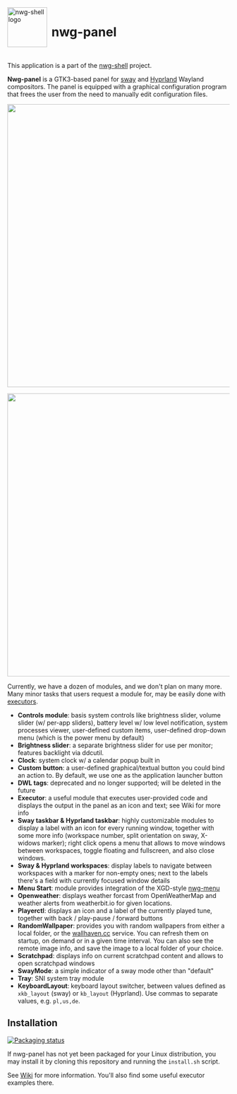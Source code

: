 <img src="https://github.com/nwg-piotr/nwg-panel/assets/20579136/36327f89-05b8-420d-998a-8f5f7d385545" width="90" style="margin-right:10px" align=left alt="nwg-shell logo">
<H1>nwg-panel</H1><br>

This application is a part of the [nwg-shell](https://nwg-piotr.github.io/nwg-shell) project.

**Nwg-panel** is a GTK3-based panel for [sway](https://github.com/swaywm/sway) and [Hyprland](https://github.com/hyprwm/Hyprland) 
Wayland compositors. The panel is equipped with a graphical configuration program that frees the user from the need to 
manually edit configuration files.

<img src="https://github.com/nwg-piotr/nwg-panel/assets/20579136/09866188-6819-4dfb-99df-40af53be859b" width=640><br>

<img src="https://github.com/nwg-piotr/nwg-panel/assets/20579136/1aeb8990-f355-4ba9-80e3-9aa2a46730ca" width=640><br>

Currently, we have a dozen of modules, and we don't plan on many more. Many minor tasks that users request a module for,
may be easily done with [executors](https://github.com/nwg-piotr/nwg-panel/wiki/modules:-Executor).

- **Controls module**: basis system controls like brightness slider, volume slider (w/ per-app sliders), battery 
level w/ low level notification, system processes viewer, user-defined custom items, user-defined drop-down menu 
(which is the power menu by default)
- **Brightness slider**: a separate brightness slider for use per monitor; features backlight via ddcutil.
- **Clock**: system clock w/ a calendar popup built in
- **Custom button**: a user-defined graphical/textual button you could bind an action to. By default, we use one as the 
application launcher button
- **DWL tags**: deprecated and no longer supported; will be deleted in the future
- **Executor**: a useful module that executes user-provided code and displays the output in the panel as an icon and 
text; see Wiki for more info
- **Sway taskbar & Hyprland taskbar**: highly customizable modules to display a label with an icon for every running 
window, together with some more info (workspace number, split orientation on sway, X-widows marker); right click opens 
a menu that allows to move windows between workspaces, toggle floating and fullscreen, and also close windows.
- **Sway & Hyprland workspaces**: display labels to navigate between workspaces with a marker for non-empty ones; next
to the labels there's a field with currently focused window details
- **Menu Start**: module provides integration of the XGD-style [nwg-menu](https://github.com/nwg-piotr/nwg-menu)
- **Openweather**: displays weather forcast from OpenWeatherMap and weather alerts from weatherbit.io for given locations.
- **Playerctl**: displays an icon and a label of the currently played tune, together with back / play-pause / forward 
buttons
- **RandomWallpaper**: provides you with random wallpapers from either a local folder, or the [wallhaven.cc](wallhaven.cc) service. You can refresh them on startup, on demand or in a given time interval. 
You can also see the remote image info, and save the image to a local folder of your choice.
- **Scratchpad**: displays info on current scratchpad content and allows to open scratchpad windows 
- **SwayMode**: a simple indicator of a sway mode other than "default"
- **Tray**: SNI system tray module
- **KeyboardLayout**: keyboard layout switcher, between values defined as `xkb_layout` (sway) or `kb_layout` (Hyprland).
Use commas to separate values, e.g. `pl,us,de`.

## Installation

[![Packaging status](https://repology.org/badge/vertical-allrepos/nwg-panel.svg)](https://repology.org/project/nwg-panel/versions)

If nwg-panel has not yet been packaged for your Linux distribution, you may install it by cloning this repository
and running the `install.sh` script.

See [Wiki](https://github.com/nwg-piotr/nwg-panel/wiki) for more information. You'll also find some useful executor examples there.
